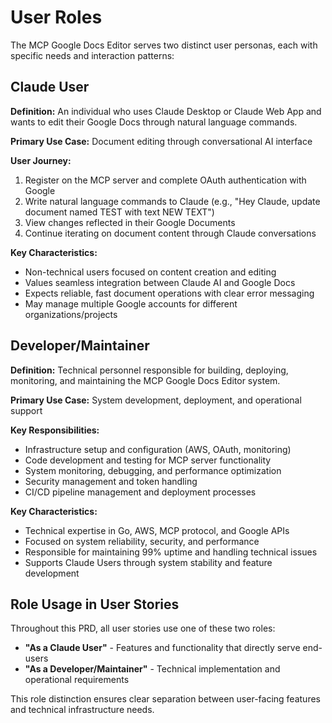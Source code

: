 # User Roles

The MCP Google Docs Editor serves two distinct user personas, each with specific needs and interaction patterns:

## Claude User

**Definition:** An individual who uses Claude Desktop or Claude Web App and wants to edit their Google Docs through natural language commands.

**Primary Use Case:** Document editing through conversational AI interface

**User Journey:**
1. Register on the MCP server and complete OAuth authentication with Google
2. Write natural language commands to Claude (e.g., "Hey Claude, update document named TEST with text NEW TEXT")
3. View changes reflected in their Google Documents
4. Continue iterating on document content through Claude conversations

**Key Characteristics:**
- Non-technical users focused on content creation and editing
- Values seamless integration between Claude AI and Google Docs
- Expects reliable, fast document operations with clear error messaging
- May manage multiple Google accounts for different organizations/projects

## Developer/Maintainer

**Definition:** Technical personnel responsible for building, deploying, monitoring, and maintaining the MCP Google Docs Editor system.

**Primary Use Case:** System development, deployment, and operational support

**Key Responsibilities:**
- Infrastructure setup and configuration (AWS, OAuth, monitoring)
- Code development and testing for MCP server functionality
- System monitoring, debugging, and performance optimization
- Security management and token handling
- CI/CD pipeline management and deployment processes

**Key Characteristics:**
- Technical expertise in Go, AWS, MCP protocol, and Google APIs
- Focused on system reliability, security, and performance
- Responsible for maintaining 99% uptime and handling technical issues
- Supports Claude Users through system stability and feature development

## Role Usage in User Stories

Throughout this PRD, all user stories use one of these two roles:
- **"As a Claude User"** - Features and functionality that directly serve end-users
- **"As a Developer/Maintainer"** - Technical implementation and operational requirements

This role distinction ensures clear separation between user-facing features and technical infrastructure needs.

